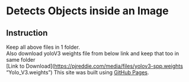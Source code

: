 # Detects Objects inside an Image
## Instruction
Keep all above files in 1 folder. <br>
Also download yoloV3 weights file from below link and keep that too in same folder <br>
[Link to Download](https://pjreddie.com/media/files/yolov3-spp.weights “Yolo_V3.weights”)
This site was built using [GitHub Pages](https://pages.github.com/).
